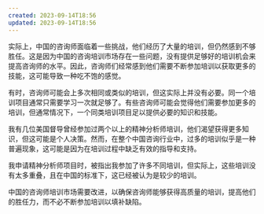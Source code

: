 ```yaml
---
created: 2023-09-14T18:56
updated: 2023-09-14T18:56
---
```

实际上，中国的咨询师面临着一些挑战，他们经历了大量的培训，但仍然感到不够胜任。这是因为中国的咨询培训市场存在一些问题，没有提供足够好的培训机会来提高咨询师的水平。因此，咨询师们经常感到他们需要不断参加培训以获取更多的技能，这可能导致一种吃不饱的感觉。

有时，咨询师可能会上多次相同或类似的培训，但这实际上并没有必要。同一个培训项目通常只需要学习一次就足够了。有些咨询师可能会觉得他们需要参加更多的培训，但通常情况下，一个同类培训项目足以提供必要的知识和技能。

我有几位美国督导曾经参加过两个以上的精神分析师培训，他们渴望获得更多知识，但这可能是个人决策。然而，在整个中国咨询行业中，过多的培训似乎是一种普遍现象，这可能是因为在培训过程中缺乏有效的指导和支持。

我申请精神分析师项目时，被指出我参加了许多不同培训，但实际上，这些培训没有太多重叠，且在中国的标准下，这已经被认为是较少的培训。

中国的咨询师培训市场需要改进，以确保咨询师能够获得高质量的培训，提高他们的胜任力，而不必不断参加培训以填补缺陷。